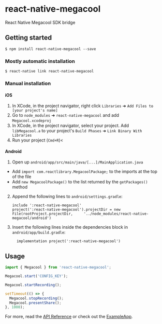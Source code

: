 # react-native-megacool

React Native Megacool SDK bridge

## Getting started

`$ npm install react-native-megacool --save`

### Mostly automatic installation

`$ react-native link react-native-megacool`

### Manual installation


#### iOS

1. In XCode, in the project navigator, right click `Libraries` ➜ `Add Files to [your project's name]`
2. Go to `node_modules` ➜ `react-native-megacool` and add `Megacool.xcodeproj`
3. In XCode, in the project navigator, select your project. Add `libMegacool.a` to your project's `Build Phases` ➜ `Link Binary With Libraries`
4. Run your project (`Cmd+R`)<

#### Android

1. Open up `android/app/src/main/java/[...]/MainApplication.java`
  - Add `import com.reactlibrary.MegacoolPackage;` to the imports at the top of the file
  - Add `new MegacoolPackage()` to the list returned by the `getPackages()` method
2. Append the following lines to `android/settings.gradle`:
  	```
  	include ':react-native-megacool'
  	project(':react-native-megacool').projectDir = new File(rootProject.projectDir, 	'../node_modules/react-native-megacool/android')
  	```
3. Insert the following lines inside the dependencies block in `android/app/build.gradle`:
  	```
      implementation project(':react-native-megacool')
  	```


## Usage
```javascript
import { Megacool } from 'react-native-megacool';

Megacool.start('CONFIG_KEY');

Megacool.startRecording();

setTimeout(() => {
  Megacool.stopRecording();
  Megacool.presentShare();
}, 1000);
```

For more, read the [API Reference](https://github.com/wowmaking/react-native-megacool/blob/master/API.md) or check out the [ExampleApp](https://github.com/wowmaking/react-native-megacool/blob/master/ExampleApp).